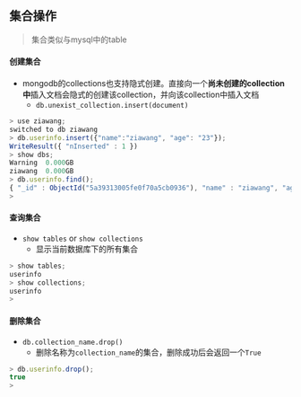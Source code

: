 ## 集合操作
> 集合类似与mysql中的table



#### 创建集合

- mongodb的collections也支持隐式创建。直接向一个**尚未创建的collection中**插入文档会隐式的创建该collection，并向该collection中插入文档
	- `db.unexist_collection.insert(document)`
	
```javascript
> use ziawang;
switched to db ziawang
> db.userinfo.insert({"name":"ziawang", "age": "23"});
WriteResult({ "nInserted" : 1 })
> show dbs;
Warning  0.000GB
ziawang  0.000GB
> db.userinfo.find();
{ "_id" : ObjectId("5a39313005fe0f70a5cb0936"), "name" : "ziawang", "age" : "23" }
> 
```

#### 查询集合
- `show tables` or `show collections`
	- 显示当前数据库下的所有集合

```javascript
> show tables;
userinfo
> show collections;
userinfo
> 
```

#### 删除集合
- `db.collection_name.drop()`
	- 删除名称为`collection_name`的集合，删除成功后会返回一个`True`
	
```javascript
> db.userinfo.drop();
true
> 
```